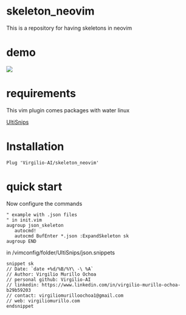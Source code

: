 # skeleton_neovim
This is a repository for having skeletons in neovim

# demo

![](demo_skeleton.gif)

# requirements
 This vim plugin comes packages with water linux
 
 [UltiSnips](https://github.com/SirVer/ultisnips)
 
 # Installation
  ```
 Plug 'Virgilio-AI/skeleton_neovim'
 ```
 
 # quick start

 Now configure the commands
 ```
 " example with .json files
 " in init.vim
 augroup json_skeleton
	autocmd!
	autocmd BufEnter *.json :ExpandSkeleton sk
augroup END
 ```
 
 
 in /vimconfig/folder/UltiSnips/json.snippets
 ```
 snippet sk
// Date: `date +%d/%B/%Y\ -\ %A`
// Author: Virgilio Murillo Ochoa
// personal github: Virgilio-AI
// linkedin: https://www.linkedin.com/in/virgilio-murillo-ochoa-b29b59203
// contact: virgiliomurilloochoa1@gmail.com
// web: virgiliomurillo.com
endsnippet
```



